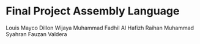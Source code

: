 # Final Project Assembly Language

Louis Mayco Dillon Wijaya
Muhammad Fadhil Al Hafizh
Raihan Muhammad Syahran
Fauzan Valdera
